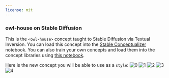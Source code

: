 ```yaml
---
license: mit
---
```

### owl-house on Stable Diffusion
This is the `<owl-house>` concept taught to Stable Diffusion via Textual Inversion. You can load this concept into the [Stable Conceptualizer](https://colab.research.google.com/github/huggingface/notebooks/blob/main/diffusers/stable_conceptualizer_inference.ipynb) notebook. You can also train your own concepts and load them into the concept libraries using [this notebook](https://colab.research.google.com/github/huggingface/notebooks/blob/main/diffusers/sd_textual_inversion_training.ipynb).

Here is the new concept you will be able to use as a `style`:
![<owl-house> 0](https://huggingface.co/sd-concepts-library/owl-house/resolve/main/concept_images/3.jpeg)
![<owl-house> 1](https://huggingface.co/sd-concepts-library/owl-house/resolve/main/concept_images/1.jpeg)
![<owl-house> 2](https://huggingface.co/sd-concepts-library/owl-house/resolve/main/concept_images/4.jpeg)
![<owl-house> 3](https://huggingface.co/sd-concepts-library/owl-house/resolve/main/concept_images/0.jpeg)
![<owl-house> 4](https://huggingface.co/sd-concepts-library/owl-house/resolve/main/concept_images/2.jpeg)

